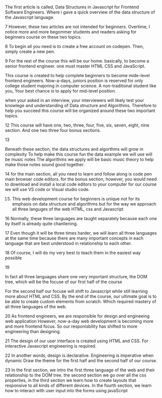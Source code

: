 The first article is called, Data Structures in Javascript for Frontend Software Engineers.
Where i gave a quick overview of the data structure of the Javascript language.


7
However, these two articles are not intended for beginners. Overtime, I notice 
more and more begommer students and readers asking for beginners course on these two topics.

8
To begin all you need is to create a free account on codepen. 
Then, simply create a new pen.

9
For the rest of the course this will be our home.
basically, to become a senior frontend engineer. one must master HTML CSS and JavaScript.


This course is created to help complete beginners to become mide-level frontend engineers. 
Now-a-days, juniors position is reserved for only college student majoring in computer science. 
A non-traditional student like you, Your best chance is to apply for mid-level position.


when your asked in an interview, your interviewers will likely test your knowlege and understanding
of Data structure and Algorithms. Therefore to help you succeed this course will be organized around these two important topics.


12
This course will have one, two, three, four, five, six, seven, eight, nine section. 
And one two three four bonus sections.

13

Beneath these section, the data structures and algorthms will grow in complexity
To help make this course fun the data example we will use will be music notes
The algorithms we apply will be basic music theory to help make those notes sound good together.

14
for the main section, all you need to learn and follow along is code pen main browser code editors.
for the bonus section, however, you would need to download and install a local code editors to your computer
for our course we will use VS code or Visual studio code.

15. This web development course for beginners is unique not for its emphasis on data structure and algorithms but for the way we approach
 all three languges of the web HTML, css and Javascript
 
 16 
 Normally, these three languages are taught separately because each one by itself is already quite chanllening.
 
 17 
 Even though it will be three times harder, we will learn all three languages at the same time
 because there are many important concepts in each language that are best understood in relationship to each other.
 
 18
 Of course, I will do my very best to teach them in the easiest way possible
 
 19
 
 In fact all three languages share one very important structure, the DOM tree, which will be the focuse of our first half of the course
 
 For the second half our focuse will shift to Javascript
 while still learning more about HTML and CSS. 
 By the end of the course, our ultimate goal is to be able to create custom elements from scratch.
 Which required mastery of all three languages of the web. 
 
 20 
 As frontend engineers, we are responsible for design and engineeing web application
 However, now-a-day web development is becoming more and more frontend focus.
 So our responisbility has shifted to more engineering than designing.
 

21
The design of our user interface is created using HTML and CSS.
For interactive Javascript engineering is required.

22
In another words, design is declarative.
Engineering is imperative when dynamic
Draw the theme for the first half and the second half of our course.


23
In the first section, we intro the first three language of the web and their relationship to the DOM tree.
the second section we go over all the css properties,
in the third section we learn how to create layouts that responsive to all kinds of different devices.
In the fourth section, we learn how to interact with user input into the forms using javaScript

 
 
